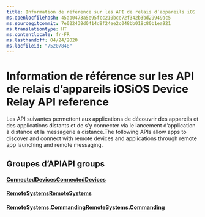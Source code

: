 ```yaml
---
title: Information de référence sur les API de relais d’appareils iOS
ms.openlocfilehash: 45ab0473a5e95fcc210bce72f342b3bd29949ac5
ms.sourcegitcommit: 7e022438d0414d8f24ee2c048bb018c80b1ea921
ms.translationtype: HT
ms.contentlocale: fr-FR
ms.lasthandoff: 04/24/2020
ms.locfileid: "75207848"
---
```

# <a name="ios-device-relay-api-reference"></a><span data-ttu-id="d81f9-102">Information de référence sur les API de relais d’appareils iOS</span><span class="sxs-lookup"><span data-stu-id="d81f9-102">iOS Device Relay API reference</span></span>

<span data-ttu-id="d81f9-103">Les API suivantes permettent aux applications de découvrir des appareils et des applications distants et de s’y connecter via le lancement d’application à distance et la messagerie à distance.</span><span class="sxs-lookup"><span data-stu-id="d81f9-103">The following APIs allow apps to discover and connect with remote devices and applications through remote app launching and remote messaging.</span></span>

## <a name="api-groups"></a><span data-ttu-id="d81f9-104">Groupes d’API</span><span class="sxs-lookup"><span data-stu-id="d81f9-104">API groups</span></span>

#### <a name="connecteddevices"></a>[<span data-ttu-id="d81f9-105">ConnectedDevices</span><span class="sxs-lookup"><span data-stu-id="d81f9-105">ConnectedDevices</span></span>](../objectivec-api/connecteddevices/index.md)
#### <a name="remotesystems"></a>[<span data-ttu-id="d81f9-106">RemoteSystems</span><span class="sxs-lookup"><span data-stu-id="d81f9-106">RemoteSystems</span></span>](../objectivec-api/remotesystems/index.md)
#### <a name="remotesystemscommanding"></a>[<span data-ttu-id="d81f9-107">RemoteSystems.Commanding</span><span class="sxs-lookup"><span data-stu-id="d81f9-107">RemoteSystems.Commanding</span></span>](../objectivec-api/remotesystems.commanding/index.md)